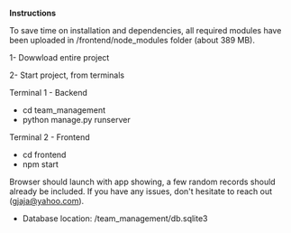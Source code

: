 **Instructions**

To save time on installation and dependencies, all required modules have been uploaded in /frontend/node_modules folder (about 389 MB). 

1- Dowwload entire project

2- Start project, from terminals   
  
  Terminal 1 - Backend 
  * cd team_management
  * python manage.py runserver
  
  Terminal 2 - Frontend
  * cd frontend
  * npm start

Browser should launch with app showing, a few random records should already be included. If you have any issues, don't hesitate to reach out (gjaja@yahoo.com).

* Database location: /team_management/db.sqlite3
